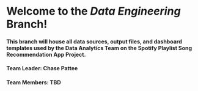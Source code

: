 # Welcome to the _Data Engineering_ Branch!

#### This branch will house all data sources, output files, and dashboard templates used by the Data Analytics Team on the Spotify Playlist Song Recommendation App Project.
####
#### Team Leader: Chase Pattee
#### Team Members: TBD
